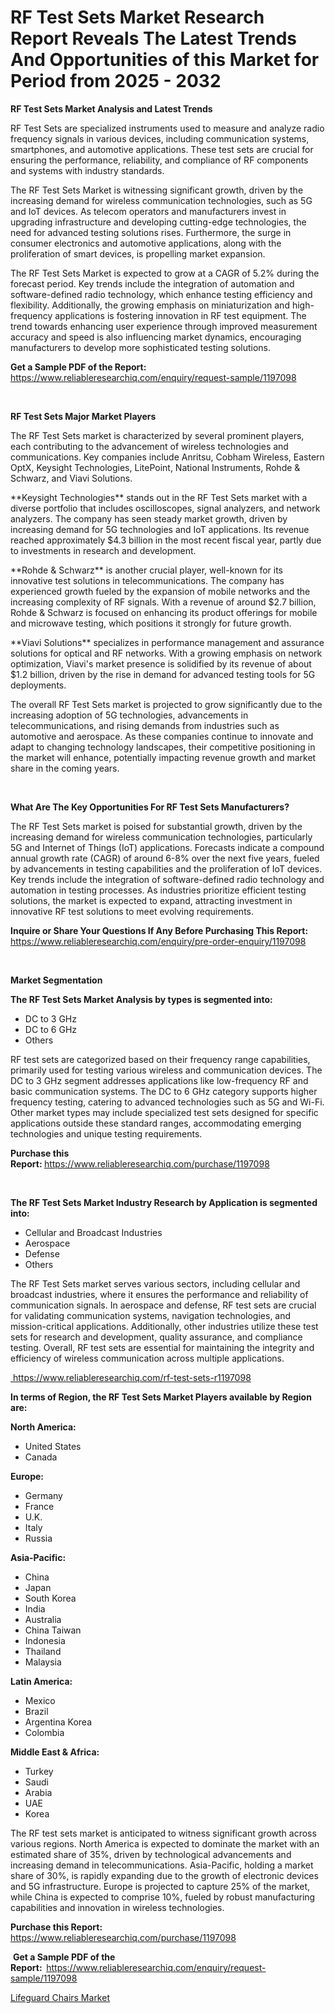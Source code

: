 <p><h1>RF Test Sets Market Research Report Reveals The Latest Trends And Opportunities of this Market for Period from 2025 - 2032</h1></p><p><strong>RF Test Sets Market Analysis and Latest Trends</strong></p>
<p><p>RF Test Sets are specialized instruments used to measure and analyze radio frequency signals in various devices, including communication systems, smartphones, and automotive applications. These test sets are crucial for ensuring the performance, reliability, and compliance of RF components and systems with industry standards.</p><p>The RF Test Sets Market is witnessing significant growth, driven by the increasing demand for wireless communication technologies, such as 5G and IoT devices. As telecom operators and manufacturers invest in upgrading infrastructure and developing cutting-edge technologies, the need for advanced testing solutions rises. Furthermore, the surge in consumer electronics and automotive applications, along with the proliferation of smart devices, is propelling market expansion.</p><p>The RF Test Sets Market is expected to grow at a CAGR of 5.2% during the forecast period. Key trends include the integration of automation and software-defined radio technology, which enhance testing efficiency and flexibility. Additionally, the growing emphasis on miniaturization and high-frequency applications is fostering innovation in RF test equipment. The trend towards enhancing user experience through improved measurement accuracy and speed is also influencing market dynamics, encouraging manufacturers to develop more sophisticated testing solutions.</p></p>
<p><strong>Get a Sample PDF of the Report:&nbsp;</strong> <a href="https://www.reliableresearchiq.com/enquiry/request-sample/1197098?utm_campaign=2257&utm_medium=2&utm_source=Github&utm_content=ia&utm_term=19022025&utm_id=rf-test-sets">https://www.reliableresearchiq.com/enquiry/request-sample/1197098</a></p>
<p>&nbsp;</p>
<p><strong>RF Test Sets Major Market Players</strong></p>
<p><p>The RF Test Sets market is characterized by several prominent players, each contributing to the advancement of wireless technologies and communications. Key companies include Anritsu, Cobham Wireless, Eastern OptX, Keysight Technologies, LitePoint, National Instruments, Rohde & Schwarz, and Viavi Solutions.</p><p>**Keysight Technologies** stands out in the RF Test Sets market with a diverse portfolio that includes oscilloscopes, signal analyzers, and network analyzers. The company has seen steady market growth, driven by increasing demand for 5G technologies and IoT applications. Its revenue reached approximately $4.3 billion in the most recent fiscal year, partly due to investments in research and development.</p><p>**Rohde & Schwarz** is another crucial player, well-known for its innovative test solutions in telecommunications. The company has experienced growth fueled by the expansion of mobile networks and the increasing complexity of RF signals. With a revenue of around $2.7 billion, Rohde & Schwarz is focused on enhancing its product offerings for mobile and microwave testing, which positions it strongly for future growth.</p><p>**Viavi Solutions** specializes in performance management and assurance solutions for optical and RF networks. With a growing emphasis on network optimization, Viavi's market presence is solidified by its revenue of about $1.2 billion, driven by the rise in demand for advanced testing tools for 5G deployments.</p><p>The overall RF Test Sets market is projected to grow significantly due to the increasing adoption of 5G technologies, advancements in telecommunications, and rising demands from industries such as automotive and aerospace. As these companies continue to innovate and adapt to changing technology landscapes, their competitive positioning in the market will enhance, potentially impacting revenue growth and market share in the coming years.</p></p>
<p>&nbsp;</p>
<p><strong>What Are The Key Opportunities For RF Test Sets Manufacturers?</strong></p>
<p><p>The RF Test Sets market is poised for substantial growth, driven by the increasing demand for wireless communication technologies, particularly 5G and Internet of Things (IoT) applications. Forecasts indicate a compound annual growth rate (CAGR) of around 6-8% over the next five years, fueled by advancements in testing capabilities and the proliferation of IoT devices. Key trends include the integration of software-defined radio technology and automation in testing processes. As industries prioritize efficient testing solutions, the market is expected to expand, attracting investment in innovative RF test solutions to meet evolving requirements.</p></p>
<p><strong>Inquire or Share Your Questions If Any Before Purchasing This Report:</strong> <a href="https://www.reliableresearchiq.com/enquiry/pre-order-enquiry/1197098?utm_campaign=2257&utm_medium=2&utm_source=Github&utm_content=ia&utm_term=19022025&utm_id=rf-test-sets">https://www.reliableresearchiq.com/enquiry/pre-order-enquiry/1197098</a></p>
<p>&nbsp;</p>
<p><strong>Market Segmentation</strong></p>
<p><strong>The RF Test Sets Market Analysis by types is segmented into:</strong></p>
<p><ul><li>DC to 3 GHz</li><li>DC to 6 GHz</li><li>Others</li></ul></p>
<p><p>RF test sets are categorized based on their frequency range capabilities, primarily used for testing various wireless and communication devices. The DC to 3 GHz segment addresses applications like low-frequency RF and basic communication systems. The DC to 6 GHz category supports higher frequency testing, catering to advanced technologies such as 5G and Wi-Fi. Other market types may include specialized test sets designed for specific applications outside these standard ranges, accommodating emerging technologies and unique testing requirements.</p></p>
<p><strong>Purchase this Report:&nbsp;</strong><a href="https://www.reliableresearchiq.com/purchase/1197098?utm_campaign=2257&utm_medium=2&utm_source=Github&utm_content=ia&utm_term=19022025&utm_id=rf-test-sets">https://www.reliableresearchiq.com/purchase/1197098</a></p>
<p>&nbsp;</p>
<p><strong>The RF Test Sets Market Industry Research by Application is segmented into:</strong></p>
<p><ul><li>Cellular and Broadcast Industries</li><li>Aerospace</li><li>Defense</li><li>Others</li></ul></p>
<p><p>The RF Test Sets market serves various sectors, including cellular and broadcast industries, where it ensures the performance and reliability of communication signals. In aerospace and defense, RF test sets are crucial for validating communication systems, navigation technologies, and mission-critical applications. Additionally, other industries utilize these test sets for research and development, quality assurance, and compliance testing. Overall, RF test sets are essential for maintaining the integrity and efficiency of wireless communication across multiple applications.</p></p>
<p><a href="https://www.reliableresearchiq.com/rf-test-sets-r1197098?utm_campaign=2257&utm_medium=2&utm_source=Github&utm_content=ia&utm_term=19022025&utm_id=rf-test-sets">&nbsp;https://www.reliableresearchiq.com/rf-test-sets-r1197098</a></p>
<p><strong>In terms of Region, the RF Test Sets Market Players available by Region are:</strong></p>
<p>
    <p> <strong> North America: </strong>
        <ul>
            <li>United States</li>
            <li>Canada</li>
        </ul>
        </p> 
    <p> <strong> Europe: </strong>
        <ul>
            <li>Germany</li>
            <li>France</li>
            <li>U.K.</li>
            <li>Italy</li>
            <li>Russia</li>
        </ul>
        </p> 
    <p> <strong> Asia-Pacific: </strong>
        <ul>
            <li>China</li>
            <li>Japan</li>
            <li>South Korea</li>
            <li>India</li>
            <li>Australia</li>
            <li>China Taiwan</li>
            <li>Indonesia</li>
            <li>Thailand</li>
            <li>Malaysia</li>
        </ul>
        </p> 
    <p> <strong> Latin America: </strong>
        <ul>
            <li>Mexico</li>
            <li>Brazil</li>
            <li>Argentina Korea</li>
            <li>Colombia</li>
        </ul>
        </p> 
    <p> <strong> Middle East & Africa: </strong>
        <ul>
            <li>Turkey</li>
            <li>Saudi</li>
            <li>Arabia</li>
            <li>UAE</li>
            <li>Korea</li>
        </ul>
    </p>
    </p>
<p><p>The RF test sets market is anticipated to witness significant growth across various regions. North America is expected to dominate the market with an estimated share of 35%, driven by technological advancements and increasing demand in telecommunications. Asia-Pacific, holding a market share of 30%, is rapidly expanding due to the growth of electronic devices and 5G infrastructure. Europe is projected to capture 25% of the market, while China is expected to comprise 10%, fueled by robust manufacturing capabilities and innovation in wireless technologies.</p></p>
<p><strong>Purchase this Report: </strong><a href="https://www.reliableresearchiq.com/purchase/1197098?utm_campaign=2257&utm_medium=2&utm_source=Github&utm_content=ia&utm_term=19022025&utm_id=rf-test-sets">https://www.reliableresearchiq.com/purchase/1197098</a></p>
<p>&nbsp;<strong>Get a Sample PDF of the Report:&nbsp;&nbsp;</strong><a href="https://www.reliableresearchiq.com/enquiry/request-sample/1197098?utm_campaign=2257&utm_medium=2&utm_source=Github&utm_content=ia&utm_term=19022025&utm_id=rf-test-sets">https://www.reliableresearchiq.com/enquiry/request-sample/1197098</a></p>
<p><strong></strong></p>
<p><p><a href="https://github.com/hillsmyung726/Market-Research-Report-List-1/blob/main/lifeguard-chairs-market.md?utm_campaign=2257&utm_medium=2&utm_source=Github&utm_content=ia&utm_term=19022025&utm_id=rf-test-sets">Lifeguard Chairs Market</a></p></p>